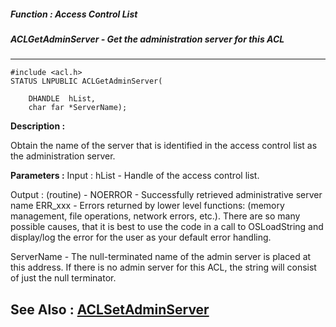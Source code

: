 ##### Function : Access Control List
##### ACLGetAdminServer - Get the administration server for this ACL
---
```
#include <acl.h>
STATUS LNPUBLIC ACLGetAdminServer(

	DHANDLE  hList,
	char far *ServerName);
```
**Description :**

Obtain the name of the server that is identified in the access control list as 
the administration server.

**Parameters :**
Input :
hList  -  Handle of the access control list.

Output :
(routine)  -  NOERROR - Successfully retrieved administrative server name
ERR_xxx - Errors returned by lower level functions: (memory management, file operations, network errors, etc.).  There are so many possible causes, that it is best to use the code in a call to OSLoadString and display/log the error for the user as your default error handling.



ServerName  -  The null-terminated name of the admin server is placed at this address.  If there is no admin server for this ACL, the string will consist of just the null terminator.


**See Also :**
[ACLSetAdminServer](/reference/Func/ACLSetAdminServer)
---
